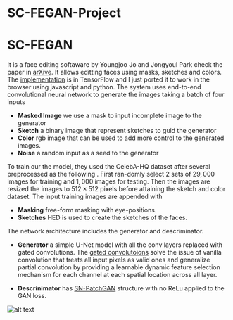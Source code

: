# SC-FEGAN-Project

# SC-FEGAN

It is a face editing softaware by Youngjoo Jo and Jongyoul Park check the paper in [arXive](https://arxiv.org/abs/1902.06838). It allows editting faces using masks, sketches and colors. The [implementation](https://github.com/JoYoungjoo/SC-FEGAN) is in TensorFlow and I just ported it to work in the browser using javascript and python. The system uses end-to-end convolutional neural network to generate the images taking a batch of four inputs 

*   **Masked Image** we use a mask to input incomplete image to the generator 
*   **Sketch** a binary image that represent sketches to guid the generator 
*   **Color** rgb image that can be used to add more control to the generated images. 
*   **Noise** a random input as a seed to the generator 

To train our the model, they used the CelebA-HQ dataset after several preprocessed as the following . First ran-domly select 2 sets of $29,000$ images for training and $1,000$
images for testing. Then the images are resized the images to $512 \times 512$ pixels
before attaining the sketch and color dataset.  The input training images are appended with 

*   **Masking** free-form masking with eye-positions. 
*   **Sketches** HED is used to create the sketches of the faces. 

The network architecture includes the generator and descriminator. 



*   **Generator** a simple U-Net model with all the conv layers replaced with gated convolutions. The [gated convolutoions](https://arxiv.org/abs/1806.03589) solve the issue of vanilla convolution that treats all input pixels as valid ones and generalize partial convolution by providing a learnable dynamic feature selection mechanism for each channel at each spatial location across all layer. 

*  **Descrinimator** has [SN-PatchGAN](https://arxiv.org/abs/1806.03589) structure with no ReLu applied to the GAN loss. 



![alt text](https://raw.githubusercontent.com/JoYoungjoo/SC-FEGAN/master/imgs/teaser.jpg)
